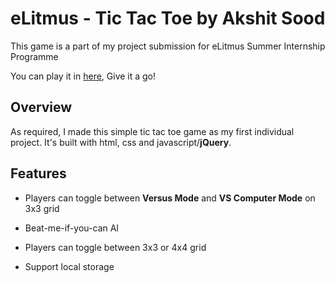 # eLitmus - Tic Tac Toe by Akshit Sood
This game is a part of my project submission for eLitmus Summer Internship Programme

You can play it in [here](https://akshit165.github.io/tic-tac-toe-elitmus/), Give it a go!

## Overview

As required, I made this simple tic tac toe game as my first individual project. It's built with html, css and javascript/**jQuery**.


## Features

- Players can toggle between **Versus Mode** and **VS Computer Mode** on 3x3 grid

- Beat-me-if-you-can AI

- Players can toggle between 3x3 or 4x4 grid

- Support local storage
